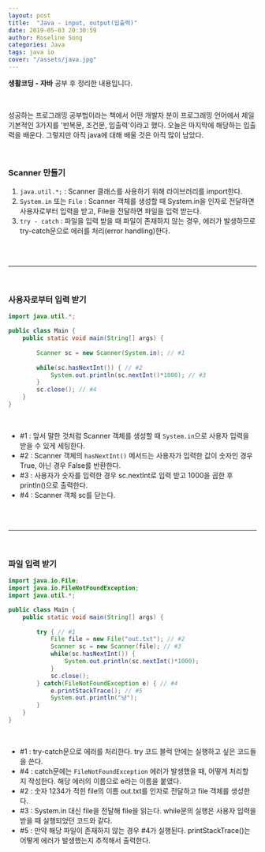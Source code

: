 ```yaml
---
layout: post
title:  "Java - input, output(입출력)"
date: 2019-05-03 20:30:59
author: Roseline Song
categories: Java
tags: java io
cover: "/assets/java.jpg"
---
```


**생활코딩 - 자바** 공부 후 정리한 내용입니다.

<br>

성공하는 프로그래밍 공부법이라는 책에서 어떤 개발자 분이 프로그래밍 언어에서 제일 기본적인 3가지를 '반복문, 조건문, 입출력'이라고 했다. 오늘은 마지막에 해당하는 입출력을 배운다. 그렇지만 아직 java에 대해 배울 것은 아직 많이 남았다. 

<br>

### Scanner 만들기 

1. `java.util.*;` : Scanner 클래스를 사용하기 위해 라이브러리를 import한다.
2.  `System.in` 또는 `File` : Scanner 객체를 생성할 때 System.in을 인자로 전달하면 사용자로부터 입력을 받고, File을 전달하면 파일을 입력 받는다. 
3. `try - catch` : 파일을 입력 받을 때 파일이 존재하지 않는 경우, 에러가 발생하므로 try-catch문으로 에러를 처리(error handling)한다.

<br>
<br>

<hr>

<br>

### 사용자로부터 입력 받기 

```java
import java.util.*;

public class Main {
	public static void main(String[] args) {
		
		Scanner sc = new Scanner(System.in); // #1
		
		while(sc.hasNextInt()) { // #2
			System.out.println(sc.nextInt()*1000); // #3
		}
		sc.close(); // #4
	}
}
```

<br>

- #1 : 앞서 말한 것처럼 Scanner 객체를 생성할 때 `System.in`으로 사용자 입력을 받을 수 있게 세팅한다. 
- #2 : Scanner 객체의 `hasNextInt()` 메서드는 사용자가 입력한 값이 숫자인 경우 True, 아닌 경우 False를 반환한다. 
- #3 : 사용자가 숫자를 입력한 경우 sc.nextInt로 입력 받고 1000을 곱한 후 println()으로 출력한다. 
- #4 : Scanner 객체 sc를 닫는다. 

<br>
<br>

<hr>

<br>

### 파일 입력 받기 

```java
import java.io.File;
import java.io.FileNotFoundException;
import java.util.*;

public class Main {
	public static void main(String[] args) {
		
		try { // #1
			File file = new File("out.txt"); // #2
			Scanner sc = new Scanner(file); // #3
			while(sc.hasNextInt()) { 
				System.out.println(sc.nextInt()*1000);
			}
			sc.close();
		} catch(FileNotFoundException e) { // #4
			e.printStackTrace(); // #5
			System.out.println("냥"); 
		}
	}
}
```

<br>

- #1 : try-catch문으로 에러를 처리한다. try 코드 블럭 안에는 실행하고 싶은 코드들을 쓴다. 
- #4 : catch문에는 `FileNotFoundException` 에러가 발생했을 때, 어떻게 처리할 지 작성한다. 해당 에러의 이름으로 e라는 이름을 붙였다. 
- #2 : 숫자 1234가 적힌 file의 이름 out.txt를 인자로 전달하고 file 객체를 생성한다. 
- #3 : System.in 대신 file을 전달해 file을 읽는다. while문의 실행은 사용자 입력을 받을 때 실행되었던 코드와 같다. 
- #5 : 만약 해당 파일이 존재하지 않는 경우 #4가 실행된다. printStackTrace()는 어떻게 에러가 발생했는지 추적해서 출력한다. 

<br>
<br>

